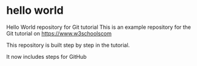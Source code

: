# hello world
Hello World repository for Git tutorial
This is an example repository for the Git tutorial on
https://www.w3schoolscom

This repository is built step by step in the tutorial.

It now includes steps for GitHub
